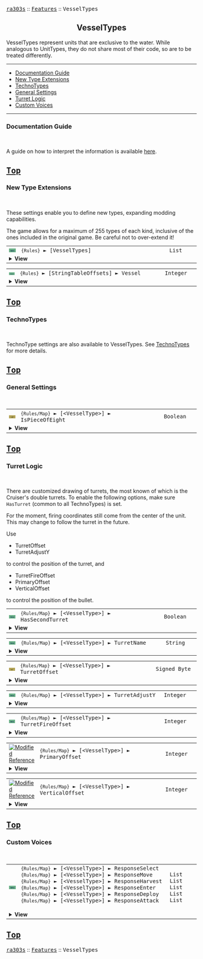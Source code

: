 <a href="../README.md"><kbd>ra303s</kbd></a> :: <a href="./features.md"><kbd>Features</kbd></a> :: <kbd><kbd>VesselTypes</kbd></kbd><br>
<h2 align="center">VesselTypes</h2>

VesselTypes represent units that are exclusive to the water. While analogous to UnitTypes, they do not share most of their code, so are to be treated differently.

-------

 - [Documentation Guide](#documentation-guide)
 - [New Type Extensions](#new-type-extensions) 
 - [TechnoTypes](#technotypes) 
 - [General Settings](#general-settings) 
 - [Turret Logic](#turret-logic) 
 - [Custom Voices](#custom-voices) 


-------
### Documentation Guide
<br>

A guide on how to interpret the information is available [here](./dockeys.md).


<a href="#vesseltypes"><kbd>Top</kbd></a><br>
-------
### New Type Extensions
<br>

These settings enable you to define new types, expanding modding capabilities.

The game allows for a maximum of 255 types of each kind, inclusive of the ones included in the original game. Be careful not to over-extend it!


<table><tr><td width="50"><a href="#"><img title="New logic" src="./img/30x15/new.png"></a></td><td width="842"><samp>
<code>{Rules}</code> ► [VesselTypes]
</samp></td><td width="120"><samp>List</samp></td></tr><tr><td colspan="3"><details><summary><b>View</b></summary>

This section carries a zero-based list of IDs to be recognized as new VesselType.

Care must be taken that the list keys follow the zero-based index exactly. Duplicate keys (e.g. two '0='), or missing keys, may crash the game at boot. The requirement for strict ordering may change in the future.

Example as follows:

```ini
[VesselTypes]
0=BSHIP
1=CARR
```
</details></td></tr></table>


<table><tr><td width="50"><a href="#"><img title="New logic" src="./img/30x15/new.png"></a></td><td width="842"><samp>
<code>{Rules}</code> ► [StringTableOffsets] ► Vessel
</samp></td><td width="120"><samp>Integer</samp></td></tr><tr><td colspan="3"><details><summary><b>View</b></summary>
  
The `Name` entries can be used to set the names of objects, but is limited to 30 across all instances before the game crashes. Instead, it is recommended to utilize `CONQUER.ENG` and its language counterparts to supply these names.

This specifies the string entry location within `CONQUER.ENG` of new technotype entries. The index used is denoted by [Type] + [index in the new types section] + 1.

For example, if `[StringTableOffsets] ► Vessel` is set to 400 and `[VesselTypes] ► 2` is set to BSHIP, then the string table entry for `[BSHIP]` is 400 + 2 + 1 = **403**

Ensure that `CONQUER.ENG` has sufficient entries, as attempting to read a missing entry will crash the game when hovering over the affected unit.

Do not create entries that exceed 1000 as the game will route to `DEBUG.ENG` instead, which for now is beyond the scope of the project.

If not defined, or set to -1, all additional unit types will default their names to the 'Civilian' text entry.
</details></td></tr></table>


<a href="#vesseltypes"><kbd>Top</kbd></a><br>
-------
### TechnoTypes
<br>

TechnoType settings are also available to VesselTypes. See [TechnoTypes](./technotypes.md) for more details.


<a href="#vesseltypes"><kbd>Top</kbd></a><br>
-------
### General Settings
<br>

<table><tr><td width="50"><a href="#"><img title="Exposed Reference" src="./img/30x15/ref.png"></a></td><td width="842"><samp>
<code>{Rules/Map}</code> ► [&lt;VesselType&gt;]  ► IsPieceOfEight
</samp></td><td width="120"><samp>Boolean</samp></td></tr><tr><td colspan="3"><details><summary><b>View</b></summary>

```Exposed UnitTypeClass->IsPieceOfEight```

*Functionality to be determined*
</details></td></tr></table>


<a href="#vesseltypes"><kbd>Top</kbd></a><br>
-------
### Turret Logic
<br>

There are customized drawing of turrets, the most known of which is the Cruiser's double turrets. To enable the following options, make sure `HasTurret` (common to all TechnoTypes) is set.

For the moment, firing coordinates still come from the center of the unit. This may change to follow the turret in the future.

Use 
- TurretOffset
- TurretAdjustY

to control the position of the turret, and 

- TurretFireOffset
- PrimaryOffset
- VerticalOffset

to control the position of the bullet. 


<table><tr><td width="50"><a href="#"><img title="New logic" src="./img/30x15/new.png"></a></td><td width="842"><samp>
<code>{Rules/Map}</code> ► [&lt;VesselType&gt;]  ► HasSecondTurret
</samp></td><td width="120"><samp>Boolean</samp></td></tr><tr><td colspan="3"><details><summary><b>View</b></summary>

Determines whether a second turret should be drawn. The second turret will always be drawn at the opposite offset of the first turret.
</details></td></tr></table>


<table><tr><td width="50"><a href="#"><img title="New logic" src="./img/30x15/new.png"></a></td><td width="842"><samp>
<code>{Rules/Map}</code> ► [&lt;VesselType&gt;]  ► TurretName
</samp></td><td width="120"><samp>String</samp></td></tr><tr><td colspan="3"><details><summary><b>View</b></summary>

Determines the turret to be drawn. Defaults to MGUN for the Gunboat, SSAM for the Destroyer and TURR for the Cruiser. The SHP file representing the turret should support 32 directional frames.
</details></td></tr></table>


<table><tr><td width="50"><a href="#"><img title="Exposed Reference" src="./img/30x15/ref.png"></a></td><td width="842"><samp>
<code>{Rules/Map}</code> ► [&lt;VesselType&gt;]  ► TurretOffset
</samp></td><td width="120"><samp>Signed Byte</samp></td></tr><tr><td colspan="3"><details><summary><b>View</b></summary>

```Exposed VesselTypeClass->TurretOffset```

Determines the offset of the turret, in pixels, towards the front of the unit. Negative values will move the turret backwards, like the Destroyer's turret
</details></td></tr></table>


<table><tr><td width="50"><a href="#"><img title="New logic" src="./img/30x15/new.png"></a></td><td width="842"><samp>
<code>{Rules/Map}</code> ► [&lt;VesselType&gt;]  ► TurretAdjustY
</samp></td><td width="120"><samp>Integer</samp></td></tr><tr><td colspan="3"><details><summary><b>View</b></summary>

Determines the vertical offset, in pixels, of the turret.
</details></td></tr></table>


<table><tr><td width="50"><a href="#"><img title="New logic" src="./img/30x15/new.png"></a></td><td width="842"><samp>
<code>{Rules/Map}</code> ► [&lt;VesselType&gt;]  ► TurretFireOffset
</samp></td><td width="120"><samp>Integer</samp></td></tr><tr><td colspan="3"><details><summary><b>View</b></summary>

Determines the offset of the firing animation, in leptons, towards the front of the vessel.
</details></td></tr></table>


<table><tr><td width="50"><a href="#"><img title="Modified Reference" src="./img/30x15/mod.png"></a></td><td width="842"><samp>
<code>{Rules/Map}</code> ► [&lt;VesselType&gt;]  ► PrimaryOffset
</samp></td><td width="120"><samp>Integer</samp></td></tr><tr><td colspan="3"><details><summary><b>View</b></summary>

```Modified TechnoTypeClass->VerticalOffset```

Determines the forward offset of the firing animation, in leptons, relative to the vessels's line of fire after applying TurretFireOffset.
</details></td></tr></table>


<table><tr><td width="50"><a href="#"><img title="Modified Reference" src="./img/30x15/mod.png"></a></td><td width="842"><samp>
<code>{Rules/Map}</code> ► [&lt;VesselType&gt;]  ► VerticalOffset
</samp></td><td width="120"><samp>Integer</samp></td></tr><tr><td colspan="3"><details><summary><b>View</b></summary>

```Modified TechnoTypeClass->PrimaryOffset```

Determines the upward offset of the firing animation, in leptons, relative to the vessels's position after applying TurretFireOffset.
</details></td></tr></table>


<a href="#vesseltypes"><kbd>Top</kbd></a><br>
-------
### Custom Voices
<br>

<table><tr><td width="50"><a href="#"><img title="New logic" src="./img/30x15/new.png"></a></td><td width="842"><samp>
<code>{Rules/Map}</code> ► [&lt;VesselType&gt;]  ► ResponseSelect<br>
<code>{Rules/Map}</code> ► [&lt;VesselType&gt;]  ► ResponseMove<br>
<code>{Rules/Map}</code> ► [&lt;VesselType&gt;]  ► ResponseHarvest<br>
<code>{Rules/Map}</code> ► [&lt;VesselType&gt;]  ► ResponseEnter<br>
<code>{Rules/Map}</code> ► [&lt;VesselType&gt;]  ► ResponseDeploy<br>
<code>{Rules/Map}</code> ► [&lt;VesselType&gt;]  ► ResponseAttack

</samp></td><td width="120"><samp>List<br>
List<br>
List<br>
List<br>
List
</a></samp></td></tr><tr><td colspan="3"><details><summary><b>View</b></summary>

```New Logic```

If defined, replaces the voice response when selected or given an order. Up to 16 entries (16 for Select, 16 for Move, 16 for Attack) can be supported. Each entry must be an existing <a href="./defines.md#soundeffects">SoundEffect</a> or defined in `[SoundEffects]`. Entries can be repeated for higher probability.
 
Each entry are as follows:

<samp>

|Stage             |Explanation             
:------------------|:------------
|`ResponseSelect`  |Response when selected
|`ResponseMove`    |Response when ordered to move to a location
|`ResponseHarvest` |Response when ordered to harvest.<br>If not defined, falls back to `ResponseMove`
|`ResponseEnter`   |Response when ordered to enter a building (Refinery, Service Depot), or a transport.<br>If not defined, falls back to `ResponseMove`
|`ResponseDeploy`  |Response when ordered to unload (passengers, or a mine), or deploy into a building.<br>If not defined, falls back to `ResponseMove`
|`ResponseAttack`  |Response when ordered to attack a target

</samp>
</details></td></tr></table>


<a href="#vesseltypes"><kbd>Top</kbd></a><br>
-------
<a href="../README.md"><kbd>ra303s</kbd></a> :: <a href="./features.md"><kbd>Features</kbd></a> :: <kbd><kbd>VesselTypes</kbd></kbd><br>

